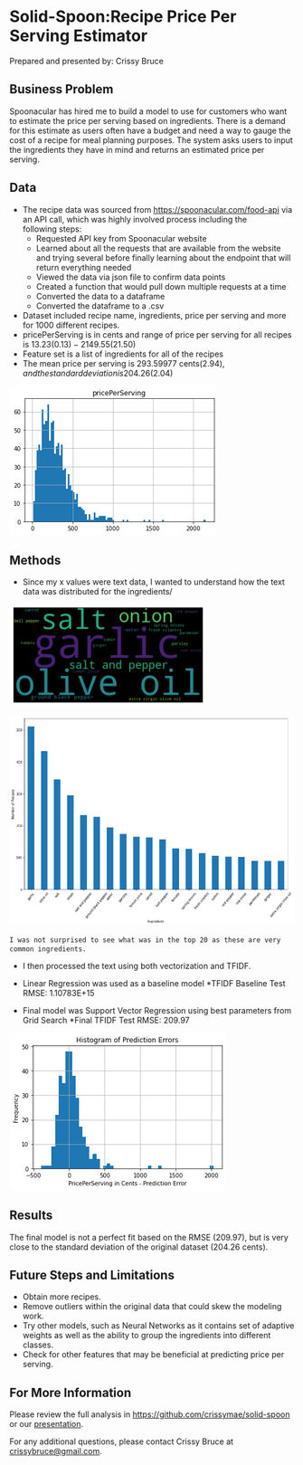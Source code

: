 # Solid-Spoon:Recipe Price Per Serving Estimator

Prepared and presented by: Crissy Bruce


## Business Problem

Spoonacular has hired me to build a model to use for customers who want to estimate the price per serving based on ingredients.  There is a demand for this estimate as users often have a budget and need a way to gauge the cost of a recipe for meal planning purposes.  The system asks users to input the ingredients they have in mind and returns an estimated price per serving.   


## Data

* The recipe data was sourced from https://spoonacular.com/food-api via an API call, which was highly involved process including the  
  following steps:
    * Requested API key from Spoonacular website
    * Learned about all the requests that are available from the website and trying several before finally learning about the endpoint that
      will return everything needed
    * Viewed the data via json file to confirm data points
    * Created a function that would pull down multiple requests at a time 
    * Converted the data to a dataframe 
    * Converted the dataframe to a .csv
* Dataset included recipe name, ingredients, price per serving and more for 1000 different recipes.
* pricePerServing is in cents and range of price per serving for all recipes is 13.23($0.13)-2149.55($21.50)
* Feature set is a list of ingredients for all of the recipes
* The mean price per serving is 293.59977 cents($2.94), and the standard deviation is 204.26($2.04) 

![graph1](https://github.com/crissymae/solid-spoon/blob/template-mvp/PricePerServingHist.png)


## Methods

* Since my x values were text data, I wanted to understand how the text data was distributed for the ingredients/

![graph2](https://github.com/crissymae/solid-spoon/blob/template-mvp/Word%20Cloud.png)

![graph3](https://github.com/crissymae/solid-spoon/blob/template-mvp/DistributionFrequencyBarGraph.png)

    I was not surprised to see what was in the top 20 as these are very common ingredients.

* I then processed the text using both vectorization and TFIDF. 

* Linear Regression was used as a baseline model
    *TFIDF Baseline Test RMSE: 1.10783E+15
     
* Final model was Support Vector Regression using best parameters from Grid Search
    *Final TFIDF Test RMSE:  209.97
    
![graph4](https://github.com/crissymae/solid-spoon/blob/template-mvp/PredErrorHist.png)

## Results

The final model is not a perfect fit based on the RMSE (209.97), but is very close to the standard deviation of the original dataset (204.26 cents).


## Future Steps and Limitations

* Obtain more recipes.
* Remove outliers within the original data that could skew the modeling work.
* Try other models, such as Neural Networks as it contains set of adaptive weights as well as the ability to group the ingredients into 
  different classes.
* Check for other features that may be beneficial at predicting price per serving.

## For More Information

Please review the full analysis in https://github.com/crissymae/solid-spoon or our [presentation](./DS_Project_Presentation.pdf).

For any additional questions, please contact Crissy Bruce at crissybruce@gmail.com.


